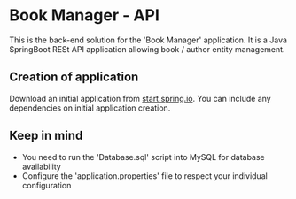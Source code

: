 # Book Manager - API

This is the back-end solution for the 'Book Manager' application. It is a Java SpringBoot RESt API application allowing book / author entity management.

## Creation of application

Download an initial application from [start.spring.io](https://start.spring.io). You can include any dependencies on initial application creation.

## Keep in mind
- You need to run the 'Database.sql' script into MySQL for database availability
- Configure the 'application.properties' file to respect your individual configuration
